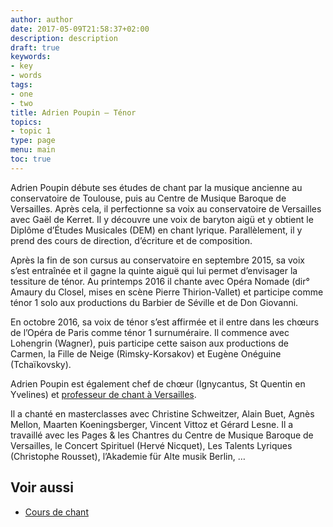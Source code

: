 ```yaml
---
author: author
date: 2017-05-09T21:58:37+02:00
description: description
draft: true
keywords:
- key
- words
tags:
- one
- two
title: Adrien Poupin — Ténor
topics:
- topic 1
type: page
menu: main
toc: true
---
```


Adrien Poupin débute ses études de chant par la musique ancienne au conservatoire de Toulouse, puis au Centre de Musique Baroque de Versailles. Après cela, il perfectionne sa voix au conservatoire de Versailles avec Gaël de Kerret. Il y découvre une voix de baryton aigü et y obtient le Diplôme d’Études Musicales (DEM) en chant lyrique. Parallèlement, il y prend des cours de direction, d’écriture et de composition.

Après la fin de son cursus au conservatoire en septembre 2015, sa voix s’est entraînée et il gagne la quinte aiguë qui lui permet d’envisager la tessiture de ténor. Au printemps 2016 il chante avec Opéra Nomade (dir° Amaury du Closel, mises en scène Pierre Thirion-Vallet) et participe comme ténor 1 solo aux productions du Barbier de Séville et de Don Giovanni.

En octobre 2016, sa voix de ténor s’est affirmée et il entre dans les chœurs de l’Opéra de Paris comme ténor 1 surnuméraire. Il commence avec Lohengrin (Wagner), puis participe cette saison aux productions de Carmen, la Fille de Neige (Rimsky-Korsakov) et Eugène Onéguine (Tchaïkovsky).

Adrien Poupin est également chef de chœur (Ignycantus, St Quentin en Yvelines) et [professeur de chant à Versailles][1].

Il a chanté en masterclasses avec Christine Schweitzer, Alain Buet, Agnès Mellon, Maarten Koeningsberger, Vincent Vittoz et Gérard Lesne. Il a travaillé avec les Pages & les Chantres du Centre de Musique Baroque de Versailles, le Concert Spirituel (Hervé Nicquet), Les Talents Lyriques (Christophe Rousset), l’Akademie für Alte musik Berlin, …

## Voir aussi

  * [Cours de chant][2]

 [1]: /enseignement-de-technique-vocale/cours-de-chant-a-versailles/ "Cours de chant à Versailles"
 [2]: http://www.adrien-poupin.fr/enseignement-de-technique-vocale/ "Enseignement et pédagogie (technique vocale)"

